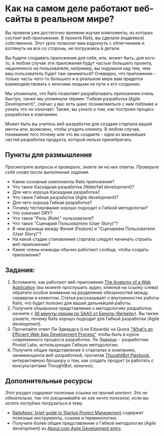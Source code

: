 # Как на самом деле работают веб-сайты в реальном мире?
<!-- *Estimated Time: 2-4 hrs* -->

Вы провели уже достаточно времени изучая компоненты, из которых состоит веб-приложение. В проекте Rails, вы сделали (надеемся) собственное. Этот урок позволит вам вздохнуть с облегчением и взглянуть на все со стороны, не погружаясь в детали.

Вы будете создавать приложения для себя, или, может быть, для кого-то, в любом случае эти приложения будут частью большего проекта, нацеленного на пользователя, например, вы подумали над тем, чем ваш пользователь будет там заниматься? Очевидно, что приложение - только часть чего-то большего и в реальном мире вам придется взаимодействовать с многими людьми на пути к его созданию.  

Мы упоминали, что Rails позволяет разрабатывать приложения очень быстро, также мы упомянули термин "Гибкая разработка (Agile Development)", сейчас у вас есть шанс познакомиться с ним поближе и узнать что он означает. Также, вы узнате о том, как построен процесс разработки в компаниях.  

Может быть вы учитесь веб-разработке для создаия стартапа вашей мечты или, возможно, чтобы угодить клиенту. В любом случае, понимание того почему или что вы создаете - одна из важнейших частей разработки продукта, которой нельзя пренебрегать.  

## Пункты для размышления  

*Просмотрите вопросы и проверьте, знаете ли на них ответы. Проверьте себя снова после выполнения задания.*  

* Какие основные компоненты Rails приложения?
* Что такое Каскадная разработка (Waterfall development)?
* Для чего хороша  Каскадная разработка?
* Что такое Гибкая разработка (Agile development)?
* Для чего хороша Гибкая разработка?
* Почему тестирование хорошо подходит к Гибкой методологии?
* Что означает DRY?
* Что такое "Роль (Role)" пользователя?
* Что такое "Сценарий Пользователя (User Story)"?
* В чем разница между Фичей (Feature) и "Сценарием Пользователя (User Story)"?
* На какой стадии становления стартапа следует начинать строить веб-приложение?
* Какие члены команды обычно работают сообща, чтобы создать приложение?

## Задания: 
1. Вспомните, как работают веб-приложения [The Anatomy of a Web Application](http://www.buildingwebapps.com/transcript/79327-anatomy-of-a-web-application) (вы можете прослушать аудио, кликнув на ссылку слева) обратите особое внимание на разделение обязанностей между сервером и клиентом. Статья рассказывает о внутренностях работы Rails, что будет полезно для вашей дальнейшей работы.
2. Получите обшироное представление о методологиях разработки, начните с [36 минуты лекции по SAAS от Беркли (Berkeley)](http://www.youtube.com/watch?v=Fr-B4xHZRzY&list=PLuCVssMJ_UI1DneCzaU7BpAy94CvQQgGq&index=1).  Вы также узнаете, почему Rails хорошо подходит для Гибкой разработки (Agile development).
1. Прочитайте ответ Ли Эдвардса (Lee Edwards) на Quora ["What's an Efficient Web App Development Process"](http://www.quora.com/Ruby-on-Rails/Whats-an-efficient-web-app-development-process) чтобы быть в курсе современного процесса разработки. Ли Эдвардс - разработчик Pivotal Labs, использующих Гибкую методологию.
2. Получите общее представление о стартапах и компаниях, занимающихся веб-разработкой, прочитав [ThoughtBot Playbook](http://playbook.thoughtbot.com/), интерактивную брошюру о том, как создать продукт (и работать с консультантами ThoughtBot, конечно).


## Дополнительные ресурсы

*Этот раздел содержит полезные ссылки на прочий контент. Это не обязательно, так что расценивайте их как нечто полезное, если вы хотите поглубже погрузиться в тему*

* [RailsApps' brief guide to Startup Project Management](http://railsapps.github.io/rails-project-management.html) содержит полезные инструменты, ссылки и терминологию.
* Получите более общее представление о Гибкой методологии (Agile development) из [About.com Agile Development entry](http://ruby.about.com/od/rubyonrails/a/agile.htm).
